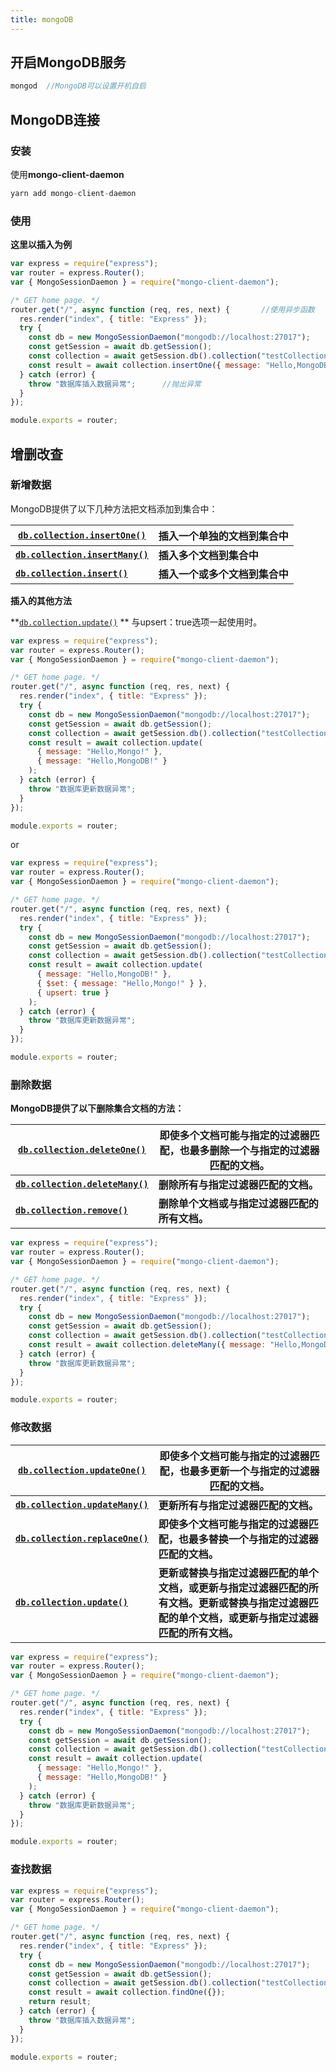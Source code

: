 ```yaml
---
title: mongoDB
---
```


## 开启MongoDB服务

```javascript
mongod  //MongoDB可以设置开机自启
```

## MongoDB连接

### 安装

使用**mongo-client-daemon**

```javascript
yarn add mongo-client-daemon
```

### 使用

**这里以插入为例**

```javascript
var express = require("express");
var router = express.Router();
var { MongoSessionDaemon } = require("mongo-client-daemon");

/* GET home page. */
router.get("/", async function (req, res, next) {		//使用异步函数
  res.render("index", { title: "Express" });
  try {
    const db = new MongoSessionDaemon("mongodb://localhost:27017");		//输入连接数据库的地址
    const getSession = await db.getSession();
    const collection = await getSession.db().collection("testCollection");		//输入集合的名称
    const result = await collection.insertOne({ message: "Hello,MongoDB!" });		//向集合中插入一条数据
  } catch (error) {
    throw "数据库插入数据异常";		//抛出异常
  }
});

module.exports = router;
```

## 增删改查

### 新增数据

MongoDB提供了以下几种方法把文档添加到集合中：

| [`db.collection.insertOne()`](https://docs.mongodb.com/manual/reference/method/db.collection.insertOne/#db.collection.insertOne) | 插入一个单独的文档到集合中     |
| ------------------------------------------------------------ | ------------------------------ |
| [**`db.collection.insertMany()`**](https://docs.mongodb.com/manual/reference/method/db.collection.insertMany/#db.collection.insertMany) | **插入多个文档到集合中**       |
| [**`db.collection.insert()`**](https://docs.mongodb.com/manual/reference/method/db.collection.insert/#db.collection.insert) | **插入一个或多个文档到集合中** |

**插入的其他方法**

**[`db.collection.update()`](https://docs.mongodb.com/manual/reference/method/db.collection.update/#db.collection.update) **  				与upsert：true选项一起使用时。

```javascript
var express = require("express");
var router = express.Router();
var { MongoSessionDaemon } = require("mongo-client-daemon");

/* GET home page. */
router.get("/", async function (req, res, next) {
  res.render("index", { title: "Express" });
  try {
    const db = new MongoSessionDaemon("mongodb://localhost:27017");
    const getSession = await db.getSession();
    const collection = await getSession.db().collection("testCollection");
    const result = await collection.update(
      { message: "Hello,Mongo!" },
      { message: "Hello,MongoDB!" }
    );
  } catch (error) {
    throw "数据库更新数据异常";
  }
});

module.exports = router;
```

or

```javascript
var express = require("express");
var router = express.Router();
var { MongoSessionDaemon } = require("mongo-client-daemon");

/* GET home page. */
router.get("/", async function (req, res, next) {
  res.render("index", { title: "Express" });
  try {
    const db = new MongoSessionDaemon("mongodb://localhost:27017");
    const getSession = await db.getSession();
    const collection = await getSession.db().collection("testCollection");
    const result = await collection.update(
      { message: "Hello,MongoDB!" },
      { $set: { message: "Hello,Mongo!" } },
      { upsert: true }
    );
  } catch (error) {
    throw "数据库更新数据异常";
  }
});

module.exports = router;
```

### 删除数据

**MongoDB提供了以下删除集合文档的方法：**

| [`db.collection.deleteOne()`](https://docs.mongodb.com/manual/reference/method/db.collection.deleteOne/#db.collection.deleteOne) | 即使多个文档可能与指定的过滤器匹配，也最多删除一个与指定的过滤器匹配的文档。 |
| ------------------------------------------------------------ | ------------------------------------------------------------ |
| [**`db.collection.deleteMany()`**](https://docs.mongodb.com/manual/reference/method/db.collection.deleteMany/#db.collection.deleteMany) | **删除所有与指定过滤器匹配的文档。**                         |
| [**`db.collection.remove()`**](https://docs.mongodb.com/manual/reference/method/db.collection.remove/#db.collection.remove) | **删除单个文档或与指定过滤器匹配的所有文档。**               |

```javascript
var express = require("express");
var router = express.Router();
var { MongoSessionDaemon } = require("mongo-client-daemon");

/* GET home page. */
router.get("/", async function (req, res, next) {
  res.render("index", { title: "Express" });
  try {
    const db = new MongoSessionDaemon("mongodb://localhost:27017");
    const getSession = await db.getSession();
    const collection = await getSession.db().collection("testCollection");
    const result = await collection.deleteMany({ message: "Hello,MongoDB!" });
  } catch (error) {
    throw "数据库更新数据异常";
  }
});

module.exports = router;
```

### 修改数据

| [`db.collection.updateOne()`](https://docs.mongodb.com/manual/reference/method/db.collection.updateOne/#db.collection.updateOne) | 即使多个文档可能与指定的过滤器匹配，也最多更新一个与指定的过滤器匹配的文档。 |
| ------------------------------------------------------------ | ------------------------------------------------------------ |
| [**`db.collection.updateMany()`**](https://docs.mongodb.com/manual/reference/method/db.collection.updateMany/#db.collection.updateMany) | **更新所有与指定过滤器匹配的文档。**                         |
| [**`db.collection.replaceOne()`**](https://docs.mongodb.com/manual/reference/method/db.collection.replaceOne/#db.collection.replaceOne) | **即使多个文档可能与指定的过滤器匹配，也最多替换一个与指定的过滤器匹配的文档。** |
| [**`db.collection.update()`**](https://docs.mongodb.com/manual/reference/method/db.collection.update/#db.collection.update) | **更新或替换与指定过滤器匹配的单个文档，或更新与指定过滤器匹配的所有文档。更新或替换与指定过滤器匹配的单个文档，或更新与指定过滤器匹配的所有文档。** |

```javascript
var express = require("express");
var router = express.Router();
var { MongoSessionDaemon } = require("mongo-client-daemon");

/* GET home page. */
router.get("/", async function (req, res, next) {
  res.render("index", { title: "Express" });
  try {
    const db = new MongoSessionDaemon("mongodb://localhost:27017");
    const getSession = await db.getSession();
    const collection = await getSession.db().collection("testCollection");
    const result = await collection.update(
      { message: "Hello,Mongo!" },
      { message: "Hello,MongoDB!" }
    );
  } catch (error) {
    throw "数据库更新数据异常";
  }
});

module.exports = router;
```

### 查找数据

```javascript
var express = require("express");
var router = express.Router();
var { MongoSessionDaemon } = require("mongo-client-daemon");

/* GET home page. */
router.get("/", async function (req, res, next) {
  res.render("index", { title: "Express" });
  try {
    const db = new MongoSessionDaemon("mongodb://localhost:27017");
    const getSession = await db.getSession();
    const collection = await getSession.db().collection("testCollection");
    const result = await collection.findOne({});
    return result;
  } catch (error) {
    throw "数据库插入数据异常";
  }
});

module.exports = router;
```

